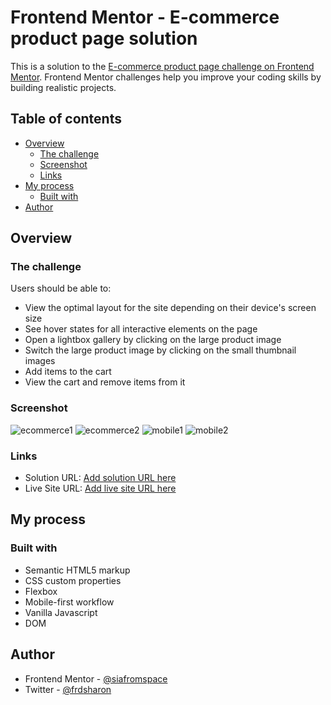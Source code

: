 # Frontend Mentor - E-commerce product page solution

This is a solution to the [E-commerce product page challenge on Frontend Mentor](https://www.frontendmentor.io/challenges/ecommerce-product-page-UPsZ9MJp6). Frontend Mentor challenges help you improve your coding skills by building realistic projects.

## Table of contents

- [Overview](#overview)
  - [The challenge](#the-challenge)
  - [Screenshot](#screenshot)
  - [Links](#links)
- [My process](#my-process)
  - [Built with](#built-with)
- [Author](#author)

## Overview

### The challenge

Users should be able to:

- View the optimal layout for the site depending on their device's screen size
- See hover states for all interactive elements on the page
- Open a lightbox gallery by clicking on the large product image
- Switch the large product image by clicking on the small thumbnail images
- Add items to the cart
- View the cart and remove items from it

### Screenshot

![ecommerce1](https://user-images.githubusercontent.com/101575004/175995391-aa81c22d-8e19-47e9-ba46-41cf901e4ef2.png)
![ecommerce2](https://user-images.githubusercontent.com/101575004/175995469-3cc32b9f-7593-4cc7-898a-6c0e21052127.png)
![mobile1](https://user-images.githubusercontent.com/101575004/175995600-fe089eef-ec46-415e-8cba-78212fb2a466.png)
![mobile2](https://user-images.githubusercontent.com/101575004/175995619-92b3a524-8ea5-4821-b534-37df4c2c6b21.png)

### Links

- Solution URL: [Add solution URL here](https://github.com/siafromspace/ecommerce-product-page.git)
- Live Site URL: [Add live site URL here](https://ecommerce-product-page247.netlify.app)

## My process

### Built with

- Semantic HTML5 markup
- CSS custom properties
- Flexbox
- Mobile-first workflow
- Vanilla Javascript
- DOM

## Author

- Frontend Mentor - [@siafromspace](https://www.frontendmentor.io/profile/siafromspace)
- Twitter - [@frdsharon](https://www.twitter.com/frdsharon)

